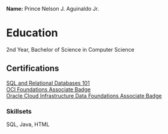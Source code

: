 **Name:** Prince Nelson J. Aguinaldo Jr.

<h1>Education</h1> 
2nd Year, Bachelor of Science in Computer Science

<h2>Certifications</h2>
<a href="https://courses.cognitiveclass.ai/certificates/e1fc42ed2a854cd58cc16e940c6f73db">SQL and Relational Databases 101</a> <br>
<a href="https://github.com/user-attachments/assets/65216f50-770c-4002-94e7-fbfd6999551b">OCI Foundations Associate Badge</a> <br>
<a href="https://github.com/user-attachments/assets/82251528-e377-4254-acc7-c45a6ef93e2d">Oracle Cloud Infrastructure Data Foundations Associate Badge</a>

<h3>Skillsets</h3>
SQL, Java, HTML
